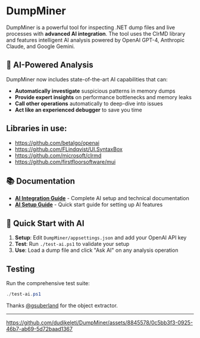 # DumpMiner

DumpMiner is a powerful tool for inspecting .NET dump files and live processes with **advanced AI integration**. The tool uses the ClrMD library and features intelligent AI analysis powered by OpenAI GPT-4, Anthropic Claude, and Google Gemini.

## 🤖 AI-Powered Analysis

DumpMiner now includes state-of-the-art AI capabilities that can:
- **Automatically investigate** suspicious patterns in memory dumps
- **Provide expert insights** on performance bottlenecks and memory leaks  
- **Call other operations** automatically to deep-dive into issues
- **Act like an experienced debugger** to save you time

## Libraries in use:
- https://github.com/betalgo/openai
- https://github.com/FLindqvist/UI.SyntaxBox
- https://github.com/microsoft/clrmd
- https://github.com/firstfloorsoftware/mui

## 📚 Documentation

- **[AI Integration Guide](DumpMiner/AI-INTEGRATION.md)** - Complete AI setup and technical documentation
- **[AI Setup Guide](DumpMiner/AI-Setup-Guide.md)** - Quick start guide for setting up AI features

## 🚀 Quick Start with AI

1. **Setup**: Edit `DumpMiner/appsettings.json` and add your OpenAI API key
2. **Test**: Run `./test-ai.ps1` to validate your setup
3. **Use**: Load a dump file and click "Ask AI" on any analysis operation

## Testing

Run the comprehensive test suite:
```powershell
./test-ai.ps1
```

Thanks [@gsuberland](https://github.com/gsuberland) for the object extractor.

---

https://github.com/dudikeleti/DumpMiner/assets/8845578/0c5bb3f3-0925-46b7-ab69-5d72baad1367

